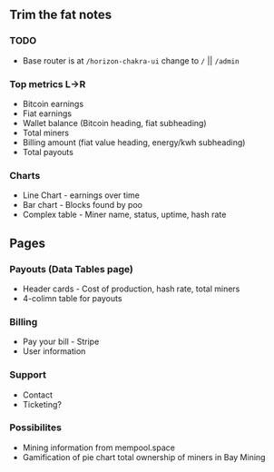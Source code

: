 ## Trim the fat notes

### TODO
* Base router is at `/horizon-chakra-ui` change to `/` || `/admin`

### Top metrics L->R
* Bitcoin earnings
* Fiat earnings
* Wallet balance (Bitcoin heading, fiat subheading)
* Total miners
* Billing amount (fiat value heading, energy/kwh subheading)
* Total payouts

### Charts
* Line Chart - earnings over time
* Bar chart - Blocks found by poo
* Complex table - Miner name, status, uptime, hash rate

## Pages
### Payouts (Data Tables page)
* Header cards - Cost of production, hash rate, total miners
* 4-colimn table for payouts

### Billing
* Pay your bill - Stripe
* User information

### Support
* Contact
* Ticketing?

### Possibilites
* Mining information from mempool.space
* Gamification of pie chart total ownership of miners in Bay Mining
